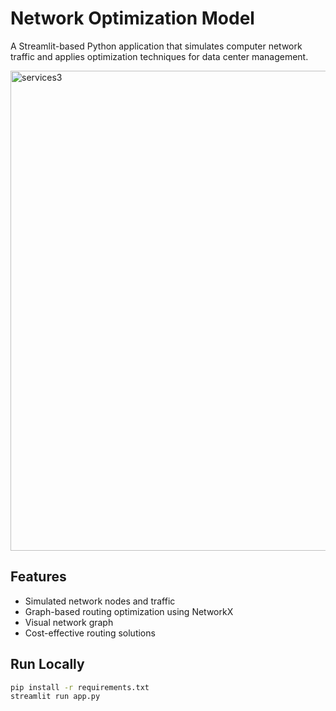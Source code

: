 # Network Optimization Model

A Streamlit-based Python application that simulates computer network traffic and applies optimization techniques for data center management.

<img width="1024" height="768" alt="services3" src="https://github.com/user-attachments/assets/cd55d21a-2d66-46bd-874d-4756a9385b3c" />

## Features
- Simulated network nodes and traffic
- Graph-based routing optimization using NetworkX
- Visual network graph
- Cost-effective routing solutions

## Run Locally

```bash
pip install -r requirements.txt
streamlit run app.py
